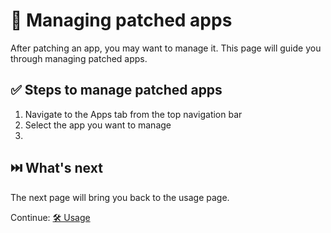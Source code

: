 # 🧰 Managing patched apps

After patching an app, you may want to manage it. This page will guide you through managing patched apps.

## ✅ Steps to manage patched apps

1. Navigate to the Apps tab from the top navigation bar
2. Select the app you want to manage
3. 
## ⏭️ What's next

The next page will bring you back to the usage page.

Continue: [🛠️ Usage](2_usage.md)

